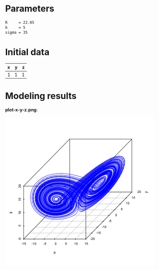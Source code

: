 # Parameters #
	R     = 22.05
	b     = 5
	sigma = 35

# Initial data #
|x  |  y|  z|
|:--|--:|--:|
|1  |  1|  1|




# Modeling results #
**plot-x-y-z.png**:

![plot-x-y-z.png](plot-x-y-z.png)

